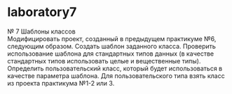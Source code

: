 # laboratory7
№ 7 Шаблоны классов  
Модифицировать проект, созданный в предыдущем практикуме №6, следующим образом.
Создать шаблон заданного класса. Проверить использование шаблона для стандартных типов данных
(в качестве стандартных типов использовать целые и вещественные типы).
Определить пользовательский класс, который будет использоваться в качестве параметра шаблона.
Для пользовательского типа взять класс из проекта практикума №1-2 или 3.   
